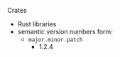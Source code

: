 Crates
  - Rust libraries
  - semantic version numbers form:
    - `major.minor.patch`
      - 1.2.4